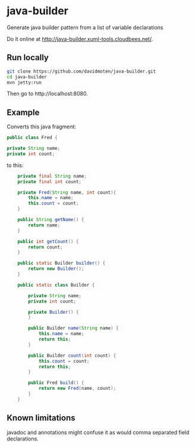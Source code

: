 java-builder
============

Generate java builder pattern from a list of variable declarations

Do it online at http://java-builder.xuml-tools.cloudbees.net/.

Run locally
--------------
```bash
git clone https://github.com/davidmoten/java-builder.git
cd java-builder
mvn jetty:run
```

Then go to http://localhost:8080.

Example
------------
Converts this java fragment:
```java
public class Fred {

private String name;
private int count;
```
to this:
```java
    private final String name;
    private final int count;

    private Fred(String name, int count){
        this.name = name;
        this.count = count;
    }

    public String getName() {
        return name;
    }

    public int getCount() {
        return count;
    }

    public static Builder builder() {
        return new Builder();
    }

    public static class Builder {

        private String name;
        private int count;

        private Builder() {
        }

        public Builder name(String name) {
            this.name = name;
            return this;
        }

        public Builder count(int count) {
            this.count = count;
            return this;
        }

        public Fred build() {
            return new Fred(name, count);
        }
    }
```
Known limitations
----------------------

javadoc and annotations might confuse it as would comma separated field declarations.

